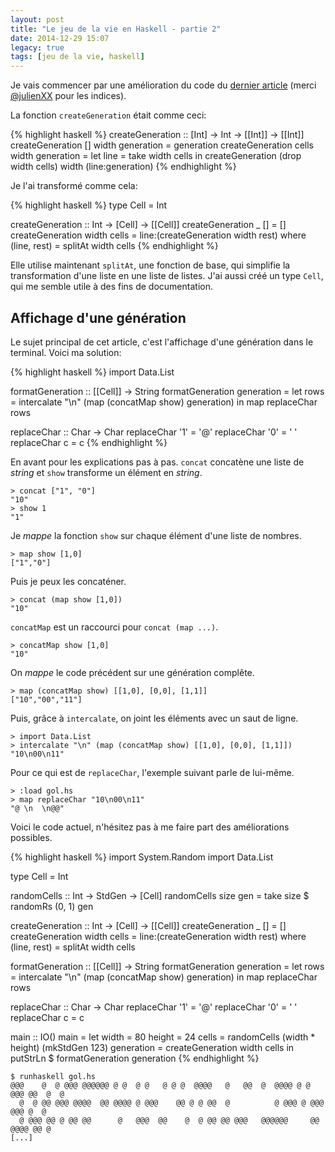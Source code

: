 ```yaml
---
layout: post
title: "Le jeu de la vie en Haskell - partie 2"
date: 2014-12-29 15:07
legacy: true
tags: [jeu de la vie, haskell]
---
```




Je vais commencer par une amélioration du code du
[dernier article](http://lkdjiin.github.io/blog/2014/12/28/le-jeu-de-la-vie-en-haskell-partie-1/)
(merci [@julienXX](https://twitter.com/julienXX) pour les indices).

La fonction `createGeneration` était comme ceci:

{% highlight haskell %}
createGeneration :: [Int] -> Int -> [[Int]] -> [[Int]]
createGeneration [] width generation = generation
createGeneration cells width generation =
    let line = take width cells
     in createGeneration (drop width cells) width (line:generation)
{% endhighlight %}

Je l'ai transformé comme cela:

{% highlight haskell %}
type Cell = Int

createGeneration :: Int -> [Cell] -> [[Cell]]
createGeneration _ [] = []
createGeneration width cells = line:(createGeneration width rest)
  where (line, rest) = splitAt width cells
{% endhighlight %}

<!-- more -->

Elle utilise maintenant `splitAt`, une fonction de base, qui simplifie la
transformation d'une liste en une liste de listes. J'ai aussi créé un type
`Cell`, qui me semble utile à des fins de documentation.

Affichage d'une génération
--------------------------

Le sujet principal de cet article, c'est l'affichage d'une génération dans le
terminal. Voici ma solution:

{% highlight haskell %}
import Data.List

formatGeneration :: [[Cell]] -> String
formatGeneration generation =
  let rows = intercalate "\n" (map (concatMap show) generation)
   in map replaceChar rows

replaceChar :: Char -> Char
replaceChar '1' = '@'
replaceChar '0' = ' '
replaceChar c   = c
{% endhighlight %}

En avant pour les explications pas à pas. `concat` concatène une liste de
*string* et `show` transforme un élément en *string*.

    > concat ["1", "0"]
    "10"
    > show 1
    "1"

Je *mappe* la fonction `show` sur chaque élément d'une liste de nombres.

    > map show [1,0]
    ["1","0"]

Puis je peux les concaténer.

    > concat (map show [1,0])
    "10"

`concatMap` est un raccourci pour `concat (map ...)`.

    > concatMap show [1,0]
    "10"

On *mappe* le code précédent sur une génération complête.

    > map (concatMap show) [[1,0], [0,0], [1,1]]
    ["10","00","11"]

Puis, grâce à `intercalate`, on joint les éléments avec un saut de ligne.

    > import Data.List
    > intercalate "\n" (map (concatMap show) [[1,0], [0,0], [1,1]]) 
    "10\n00\n11"

Pour ce qui est de `replaceChar`, l'exemple suivant parle de lui-même.

    > :load gol.hs 
    > map replaceChar "10\n00\n11"
    "@ \n  \n@@"

Voici le code actuel, n'hésitez pas à me faire part des améliorations possibles.

{% highlight haskell %}
import System.Random
import Data.List

type Cell = Int

randomCells :: Int -> StdGen -> [Cell]
randomCells size gen = take size $ randomRs (0, 1) gen

createGeneration :: Int -> [Cell] -> [[Cell]]
createGeneration _ [] = []
createGeneration width cells = line:(createGeneration width rest)
  where (line, rest) = splitAt width cells

formatGeneration :: [[Cell]] -> String
formatGeneration generation =
  let rows = intercalate "\n" (map (concatMap show) generation)
   in map replaceChar rows

replaceChar :: Char -> Char
replaceChar '1' = '@'
replaceChar '0' = ' '
replaceChar c   = c

main :: IO()
main =
    let width = 80
        height = 24
        cells = randomCells (width * height) (mkStdGen 123)
        generation = createGeneration width cells
     in putStrLn $ formatGeneration generation
{% endhighlight %}

    $ runhaskell gol.hs
    @@@    @  @ @@@ @@@@@@ @ @  @ @   @ @ @  @@@@   @   @@  @  @@@@ @ @ @@@ @@  @  @
      @  @ @@ @@@ @@@@  @@ @@@@ @ @@@    @@ @ @ @@  @          @ @@@ @ @@@ @@@ @  @ 
      @ @@@ @@ @ @@ @@      @   @@@  @@    @  @ @@ @@ @@@   @@@@@@     @@  @@@@ @@ @
    [...]




